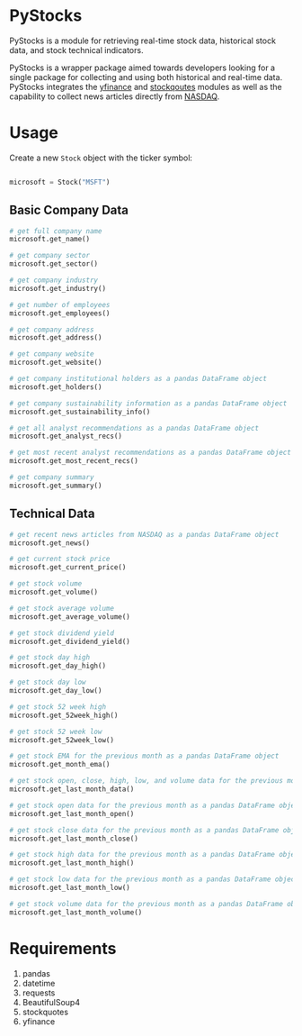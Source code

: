 # PyStocks
PyStocks is a module for retrieving real-time stock data, historical stock data, and stock technical indicators.

PyStocks is a wrapper package aimed towards developers looking for a single package for collecting and using both historical and real-time data. PyStocks integrates the [yfinance](https://github.com/ranaroussi/yfinance) and [stockqoutes](https://github.com/scoopgracie/stockquotes) modules as well as the capability to collect news articles directly from [NASDAQ](https://www.nasdaq.com/).

# Usage
Create a new `Stock` object with the ticker symbol:
```python

microsoft = Stock("MSFT")
```

## Basic Company Data
```python
# get full company name
microsoft.get_name()

# get company sector
microsoft.get_sector()

# get company industry
microsoft.get_industry()

# get number of employees
microsoft.get_employees()

# get company address
microsoft.get_address()

# get company website
microsoft.get_website()

# get company institutional holders as a pandas DataFrame object
microsoft.get_holders()

# get company sustainability information as a pandas DataFrame object
microsoft.get_sustainability_info()

# get all analyst recommendations as a pandas DataFrame object
microsoft.get_analyst_recs()

# get most recent analyst recommendations as a pandas DataFrame object
microsoft.get_most_recent_recs()

# get company summary
microsoft.get_summary()
```

## Technical Data
```python
# get recent news articles from NASDAQ as a pandas DataFrame object
microsoft.get_news()

# get current stock price
microsoft.get_current_price()

# get stock volume
microsoft.get_volume()

# get stock average volume
microsoft.get_average_volume()

# get stock dividend yield
microsoft.get_dividend_yield()

# get stock day high
microsoft.get_day_high()

# get stock day low
microsoft.get_day_low()

# get stock 52 week high
microsoft.get_52week_high()

# get stock 52 week low
microsoft.get_52week_low()

# get stock EMA for the previous month as a pandas DataFrame object
microsoft.get_month_ema()

# get stock open, close, high, low, and volume data for the previous month as a pandas DataFrame object
microsoft.get_last_month_data()

# get stock open data for the previous month as a pandas DataFrame object
microsoft.get_last_month_open()

# get stock close data for the previous month as a pandas DataFrame object
microsoft.get_last_month_close()

# get stock high data for the previous month as a pandas DataFrame object
microsoft.get_last_month_high()

# get stock low data for the previous month as a pandas DataFrame object
microsoft.get_last_month_low()

# get stock volume data for the previous month as a pandas DataFrame object
microsoft.get_last_month_volume()

```
# Requirements
1. pandas
2. datetime
3. requests
4. BeautifulSoup4
5. stockquotes
6. yfinance
